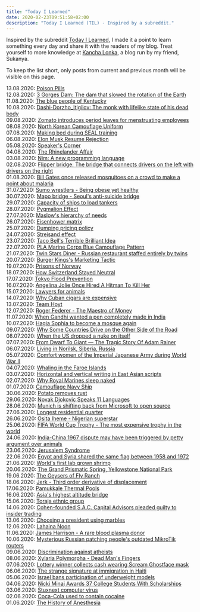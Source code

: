 ```yaml
---
title: "Today I Learned"
date: 2020-02-23T09:51:58+02:00
description: "Today I Learned (TIL) - Inspired by a subreddit."
---
```


Inspired by the subreddit [Today I Learned](https://www.reddit.com/r/todayilearned/), I made it a point to learn something every day and share it with the readers of my blog. Treat yourself to more knowledge at <a href="https://www.kanchalonka.com/til/" target="_blank">Kancha Lonka</a>, a blog run by my friend, Sukanya.

To keep the list short, only posts from current and previous month will be visible on this page.

13.08.2020: <a href = "https://www.investopedia.com/terms/p/poisonpill.asp" target = "_blank">Poison Pills</a><br>
12.08.2020: <a href = "https://qr.ae/pN2hTJ" target = "_blank">3 Gorges Dam: The dam that slowed the rotation of the Earth</a><br>
11.08.2020: <a href = "https://medium.com/history-of-yesterday/the-blue-people-of-kentucky-2c0fcfea4fd7" target = "_blank">The blue people of Kentucky</a><br>
10.08.2020: <a href = "https://en.wikipedia.org/wiki/Dashi-Dorzho_Itigilov" target = "_blank">Dashi-Dorzho_Itigilov: The monk with lifelike state of his dead body</a><br>
09.08.2020: <a href = "https://www.thenewsminute.com/article/zomato-introduces-period-leaves-menstruating-employees-130368?fbclid=IwAR1BqHfPt2hr-KbtRoYJccRJHAuv317_51HN8ozi60DMe0STQCcCwJ1BwYQ" target = "_blank">Zomato introduces period leaves for menstruating employees</a><br>
08.08.2020: <a href = "https://qr.ae/pN2X5E" target = "_blank">North Korean Camouflage Uniform</a><br>
07.08.2020: <a href = "https://qr.ae/pN2X5z" target = "_blank">Making bed during SEAL training</a><br>
06.08.2020: <a href = "https://www.linkedin.com/pulse/20140902001902-7207283-elon-musk-resume-rejection/" target = "_blank">Elon Musk Resume Rejection</a><br>
05.08.2020: <a href = "https://qr.ae/pNsBHC" target = "_blank">Speaker's Corner</a><br>
04.08.2020: <a href = "https://medium.com/history-of-yesterday/the-rhinelander-affair-a626eac582b8" target = "_blank">The Rhinelander Affair</a><br>
03.08.2020: <a href = "https://medium.com/better-programming/a-python-substitute-i-tried-out-the-best-programming-language-youve-never-heard-of-9e29cd1893c0" target = "_blank">Nim: A new programming language</a><br>
02.08.2020: <a href = "https://www.fastcompany.com/1660258/ingenious-flipper-bridge-melds-left-side-drivers-right-side-drivers" target = "_blank">Flipper bridge: The bridge that connects drivers on the left with drivers on the right</a><br>
01.08.2020: <a href = "https://www.cnbc.com/2017/11/28/bill-gates-released-swarming-mosquitoes-to-make-a-point-about-malaria.html" target = "_blank">Bill Gates once released mosquitoes on a crowd to make a point about malaria</a><br>
31.07.2020: <a href = "https://medium.com%2F@medium.com/@SylviaTaraPhD/by-any-standard-the-sumo-wrestler-would-be-considered-obese-596defe012a9" target = "_blank">Sumo wrestlers - Being obese yet healthy</a><br>
30.07.2020: <a href = "https://soranews24.com/2014/02/26/seoul-anti-suicide-initiative-backfires-deaths-increase-over-than-six-times/" target = "_blank">Mapo bridge - Seoul's anti-suicide bridge</a><br>
29.07.2020: <a href = "https://qr.ae/pNslax" target = "_blank">Capacity of ships to load tankers</a><br>
28.07.2020: <a href = "https://medium.com/be-unique/the-pygmalion-effect-explains-why-many-talents-are-ignored-66b9cf37d09" target = "_blank">Pygmalion Effect</a><br>
27.07.2020: <a href = "https://en.wikipedia.org/wiki/Maslow%27s_hierarchy_of_needs" target = "_blank">Maslow's hierarchy of needs</a><br>
26.07.2020: <a href = "https://www.eisenhower.me/eisenhower-matrix/" target = "_blank">Eisenhower matrix</a><br>
25.07.2020: <a href = "https://en.wikipedia.org/wiki/Dumping_(pricing_policy)" target = "_blank">Dumping pricing policy</a><br>
24.07.2020: <a href = "https://en.wikipedia.org/wiki/Streisand_effect" target = "_blank">Streisand effect</a><br>
23.07.2020: <a href = "https://medium.com/better-marketing/taco-bells-terrible-brilliant-idea-that-actually-worked-27045afbfcf3" target = "_blank">Taco Bell's Terrible Brilliant Idea</a><br>
22.07.2020: <a href = "https://qr.ae/pNsHMT" target = "_blank">PLA Marine Corps Blue Camouflage Pattern</a><br>
21.07.2020: <a href = "https://www.atlasobscura.com/places/twin-stars-diner" target = "_blank">Twin Stars Diner - Russian restaurant staffed entirely by twins</a><br>
20.07.2020: <a href = "https://qr.ae/pNs2q2" target = "_blank">Burger Kings's Marketing Tactic</a><br>
19.07.2020: <a href = "https://qr.ae/pNsKFd" target = "_blank">Prisons of Norway</a><br>
18.07.2020: <a href = "https://www.youtube.com/watch?v=YeAxxMZf1O4" target = "_blank">How Switzerland Stayed Neutral</a><br>
17.07.2020: <a href = "https://www.youtube.com/watch?v=Rp2l6nFIsZA" target = "_blank">Tokyo Flood Prevention</a><br>
16.07.2020: <a href = "https://www.iheart.com/content/2017-12-11-angelina-jolie-confesses-that-she-once-hired-a-hitman-to-kill-her/" target = "_blank">Angelina Jolie Once Hired A Hitman To Kill Her</a><br>
15.07.2020: <a href = "http://www.telegraph.co.uk/news/worldnews/europe/switzerland/7394698/Swiss-voters-reject-lawyers-for-animals-in-referendum.html" target = "_blank">Lawyers for animals</a><br>
14.07.2020: <a href = "https://www.youtube.com/watch?v=vA_j6rjsBec" target = "_blank">Why Cuban cigars are expensive</a><br>
13.07.2020: <a href = "https://en.wikipedia.org/wiki/Team_Hoyt" target = "_blank">Team Hoyt</a><br>
12.07.2020: <a href = "https://www.youtube.com/watch?v=WZFutg-aV8Y" target = "_blank">Roger Federer - The Maestro of Money</a><br>
11.07.2020: <a href = "https://qr.ae/pNK0j6" target = "_blank">When Gandhi wanted a pen completely made in India</a><br>
10.07.2020: <a href = "https://www.dw.com/en/hagia-sophia-conversion-mosque-museum/a-54129804" target = "_blank">Hagia Sophia to become a mosque again</a><br>
09.07.2020: <a href = "https://medium.com/knowledge-stew/why-some-countries-drive-on-the-other-side-of-the-road-c77cfced83b3" target = "_blank">Why Some Countries Drive on the Other Side of the Road</a><br>
08.07.2020: <a href = "https://medium.com/history-of-yesterday/when-the-us-dropped-a-nuke-on-itself-d526fc854ad9" target = "_blank">When the US dropped a nuke on itself</a><br>
07.07.2020: <a href = "https://allthatsinteresting.com/adam-rainer" target = "_blank">From Dwarf To Giant — The Tragic Story Of Adam Rainer</a><br>
06.07.2020: <a href = "https://qr.ae/pNKqOw" target = "_blank">Living in Norilsk, Siberia, Russia</a><br>
05.07.2020: <a href = "https://medium.com/lessons-from-history/the-disgusting-story-of-the-japanese-comfort-women-1b8d1d849878" target = "_blank">Comfort women of the Imperial Japanese Army during World War II</a><br>
04.07.2020: <a href = "https://qr.ae/pNKDP5" target = "_blank">Whaling in the Faroe Islands</a><br>
03.07.2020: <a href = "https://en.wikipedia.org/wiki/Horizontal_and_vertical_writing_in_East_Asian_scripts" target = "_blank">Horizontal and vertical writing in East Asian scripts</a><br>
02.07.2020: <a href = "https://www.wearethemighty.com/why-royal-marines-sleep-naked" target = "_blank">Why Royal Marines sleep naked</a><br>
01.07.2020: <a href = "https://qr.ae/pNKcDW" target = "_blank">Camouflage Navy Ship</a><br>
30.06.2020: <a href = "https://qr.ae/pNKcDg" target = "_blank">Potato removes rust</a><br>
29.06.2020: <a href = "https://www.youtube.com/watch?v=sUtQadqgxZo" target = "_blank">Novak Djokovic Speaks 11 Languages</a><br>
28.06.2020: <a href = "https://www.zdnet.com/article/linux-not-windows-why-munich-is-shifting-back-from-microsoft-to-open-source-again/" target = "_blank">Munich is shifting back from Microsoft to open source</a><br>
27.06.2020: <a href = "https://qr.ae/pNKUfX" target = "_blank">Longest residential quarter</a><br>
26.06.2020: <a href = "https://en.wikipedia.org/wiki/Osita_Iheme" target = "_blank">Osita Iheme - Nigerian superstar</a><br>
25.06.2020: <a href = "https://www.olympia.com.au/corporate/blog/expensive-trophies" target = "_blank">FIFA World Cup Trophy - The most expensive trophy in the world</a><br>
24.06.2020: <a href = "https://www.firstpost.com/india/holy-sheep-india-chinas-1967-dispute-may-have-been-triggered-by-petty-argument-over-animals-3777527.html" target = "_blank">India-China 1967 dispute may have been triggered by petty argument over animals</a><br>
23.06.2020: <a href = "https://en.wikipedia.org/wiki/Jerusalem_syndrome" target = "_blank">Jerusalem Syndrome</a><br>
22.06.2020: <a href = "https://www.sis.gov.eg/Story/8/Egypt-Flag?lang=en-us" target = "_blank">Egypt and Syria shared the same flag between 1958 and 1972</a><br>
21.06.2020: <a href = "https://www.youtube.com/watch?v=bOOgo8Kfc1w" target = "_blank">World's first lab grown shrimp</a><br>
20.06.2020: <a href = "https://www.youtube.com/watch?v=t5IDzsVTf-Q" target = "_blank">The Grand Prismatic Spring, Yellowstone National Park</a><br>
19.06.2020: <a href = "https://www.youtube.com/watch?v=3uIY1k0yfgA" target = "_blank">The Geysers of Fly Ranch</a><br>
18.06.2020: <a href = "http://wearcam.org/absement/Derivatives_of_displacement.htm" target = "_blank">Jerk - Third order derivative of displacement</a><br>
17.06.2020: <a href = "https://drifterplanet.com/pamukkale-turkey-travertine-thermal-pools-hierapolis/" target = "_blank">Pamukkale Thermal Pools</a><br>
16.06.2020: <a href = "https://timesofindia.indiatimes.com/travel/destinations/spiti-valley-is-home-to-asias-highest-bridge/as69342248.cms" target = "_blank">Asia's highest altitude bridge</a><br>
15.06.2020: <a href = "https://www.exotravel.com/blog/en/toraja-ethnic-people-indonesia/" target = "_blank">Toraja ethnic group</a><br>
14.06.2020: <a href = "https://en.wikipedia.org/wiki/Steven_A._Cohen" target = "_blank">Cohen-founded S.A.C. Capital Advisors pleaded guilty to insider trading</a><br>
13.06.2020: <a href = "https://www.bbc.com/news/av/world-africa-38164870/gambia-election-voters-use-marbles-to-choose-president" target = "_blank">Choosing a president using marbles</a><br>
12.06.2020: <a href = "https://en.wikipedia.org/wiki/Lahaina_Noon" target = "_blank">Lahaina Noon</a><br>
11.06.2020: <a href = "https://en.wikipedia.org/wiki/James_Harrison_(blood_donor)" target = "_blank">James Harrison - A rare blood plasma donor</a><br>
10.06.2020: <a href = "https://www.zdnet.com/article/a-mysterious-grey-hat-is-patching-peoples-outdated-mikrotik-routers/" target = "_blank">Mysterious Russian patching people's outdated MikroTik routers</a><br>
09.06.2020: <a href = "https://en.wikipedia.org/wiki/Discrimination_against_atheists" target = "_blank">Discrimination against atheists</a><br>
08.06.2020: <a href = "https://en.wikipedia.org/wiki/Xylaria_polymorpha" target = "_blank">Xylaria Polymorpha - Dead Man's Fingers</a><br>
07.06.2020: <a href = "https://consequenceofsound.net/2019/02/superlotto-winner-scream-mask/" target = "_blank">Lottery winner collects cash wearing Scream Ghostface mask</a><br>
06.06.2020: <a href = "https://qr.ae/pNKRdv" target = "_blank">The strange signature at immigration in Haiti</a><br>
05.06.2020: <a href = "https://www.bbc.com/news/world-middle-east-17450275#:~:text=The%20Israeli%20government%20has%20passed,make%20a%20model%20appear%20thinner" target = "_blank">Israel bans participation of underweight models</a><br>
04.06.2020: <a href = "https://www.billboard.com/articles/columns/hip-hop/8463821/nicki-minaj-awards-37-college-students-scholarship" target = "_blank">Nicki Minaj Awards 37 College Students With Scholarships</a><br>
03.06.2020: <a href = "https://en.wikipedia.org/wiki/Stuxnet" target = "_blank">Stuxnext computer virus</a><br>
02.06.2020: <a href = "https://www.technology.org/2019/03/15/coca-cola-does-not-contain-cocaine-anymore-but-there-still-is-a-connection-to-the-production-of-the-drug/" target = "_blank">Coca-Cola used to contain cocaine</a><br>
01.06.2020: <a href = "https://medium.com/history-of-yesterday/the-history-of-anesthesia-40b8478032bf" target = "_blank">The History of Anesthesia</a><br>
<!-- 
31.05.2020: <a href = "https://medium.com/history-of-yesterday/how-ibm-helped-hitlers-holocaust-c119709dabf6" target = "_blank">How IBM Helped Hitler’s Holocaust</a><br>
30.05.2020: <a href = "https://en.wikipedia.org/wiki/High_Altitude_Warfare_School" target = "_blank"></a><br>
29.05.2020: <a href = "https://qr.ae/pNy6bN" target = "_blank">Kode with Klossy</a><br> 
28.05.2020: <a href = "https://medium.com/history-of-yesterday/the-man-who-was-hanged-twice-b35d262949b7">Admiral Wilhelm Franz Canaris - The Man Who Was Hanged Twice</a><br>
27.05.2020: <a href = "https://en.wikipedia.org/wiki/The_Noid" target = "_blank">The Noid commercial for Domino's Pizza</a><br>
26.05.2020: <a href = "https://qr.ae/pNyVFQ" target = "_blank">Simo Häyhä - The Finnish Sniper</a><br>
25.05.2020: <a href = "https://medium.com/mind-cafe/a-3-minute-hack-for-focus-youve-probably-never-heard-of-40708b788a0f" target = "_blank">Binaural Beats</a><br>
24.05.2020: <a href = "https://www.youtube.com/watch?v=l117wfB0g3o" target = "_blank">The Turkish language that is whistled</a><br>
23.05.2020: <a href = "https://www.youtube.com/watch?v=aPb-slJH9Vs" target = "_blank">How pencils are made</a><br>
22.05.2020: <a href = "https://en.wikipedia.org/wiki/1996_Charkhi_Dadri_mid-air_collision" target = "_blank">The world's deadliest mid-air collision between Saudi Arabian Airlines and Kazakhstan Airlines</a><br>
21.05.2020: <a href = "https://qr.ae/pNyWKh" target = "_blank">Measles erases the memory of your immune system</a><br>
20.05.2020: <a href = "https://allthatsinteresting.com/kamel-abdel-rahman" target = "_blank">Man With Iron Rod Jammed Through His Head</a><br>
19.05.2020: <a href = "https://qr.ae/pNyWKi" target = "_blank">The man who survived 438 days in the Pacific ocean</a><br>
18.05.2020: <a href = "https://qr.ae/pNy5HH" target = "_blank">The Nigerean town with highest birth rate for twins</a><br>
17.05.2020: <a href = "http://www.whiteeagleaerospace.com/supersonic-nightmare/" target = "_blank">George F. Smith - The first man to survive ejection from an aircraft in supersonic flight</a><br>
16.05.2020: <a href = "https://www.facebook.com/logical.indian/videos/679927412796347/" target = "_blank">Plasma therapy for COVID-19</a><br> 
15.05.2020: <a href = "https://www.facebook.com/watch/?ref=saved&v=656772024913617" target = "_blank">A Socialist Video Game That Lets You Control a Revolution</a><br>
14.05.2020: <a href = "https://ideas.ted.com/why-does-running-give-you-a-high-heres-the-science/" target = "_blank">Why does running give you a high?</a><br>
13.05.2020: <a href = "https://qr.ae/pNyYdU" target = "_blank">Peggy Whitson</a><br>
12.05.2020: <a href = "https://www.quora.com/What-are-some-interesting-facts-about-sea-turtles/answer/Jerry-Joo-3?ch=10&share=c6ba881d&srid=O2FL" target = "_blank">Inside a sea turtle's mouth</a><br>
11.05.2020: <a href = "https://en.wikipedia.org/wiki/Straw_man" target = "_blank">Straw Man Fallacy</a><br>
10.05.2020: <a href = "https://en.wikipedia.org/wiki/Dutch_Water_Line" target = "_blank">Dutch Water Line - Holland's water-based defences</a><br>
09.05.2020: <a href = "https://en.wikipedia.org/wiki/Angus_Barbieri%27s_fast" target = "_blank">Angus Barbieri's fast of 382 days</a><br>
08.05.2020: <a href = "https://www.tweaktown.com/asktheexperts/103/since_intel_s_core_i7_is_cherry_picked_during_the_binning_process_does_that_make_them_better_than_the_core_i3_or_i5_for_general_performance_and_gaming/index.html" target = "_blank">Processor binning</a><br>
07.05.2020: <a href = "https://en.wikipedia.org/wiki/Markhor" target = "_blank">Markhor</a><br>
06.05.2020: <a href = "https://www.nytimes.com/2007/09/29/us/29missing.html" target = "_blank">Missing Woman Found Alive in Wrecked Car After 8 Days</a><br>
05.05.2020: <a href = "https://qr.ae/pNyTvu" target = "_blank">Natural beehives</a><br>
04.05.2020: <a href = "https://en.wikipedia.org/wiki/United_States_Navy_SEAL_selection_and_training" target = "_blank">United States Navy SEAL selection and training</a><br>
03.05.2020: <a href = "https://www.bbc.com/news/world-latin-america-45195188" target = "_blank">World's poorest ex-president Mujica turns down pension</a><br>
02.05.2020: <a href = "https://en.wikipedia.org/wiki/Cotton_ball_diet" target = "_blank">Cotton ball diet</a><br>
01.05.2020: <a href = "https://qr.ae/pNrEdY" target = "_blank">Mustard Gas</a><br>
30.04.2020: <a href = "https://en.wikipedia.org/wiki/White_torture" target = "_blank">White Torture</a><br>
29.04.2020: <a href = "https://edition.cnn.com/style/article/baikonur-buran-soviet-space-shuttle/index.html" target = "_blank">Abandoned USSR shuttles in Kazakhstan</a><br>
28.04.2020: <a href = "https://www.quora.com/Do-you-want-to-share-something/answer/Jay-Kamdar?ch=10&share=763bf936&srid=O2FL" target = "_blank">The Hope Experiment</a><br>
27.04.2020: <a href = "https://en.wikipedia.org/wiki/Roger_Bannister" target = "_blank">Roger Bannister - The first athelete to run a mile in under four minutes</a><br>
26.04.2020: <a href = "https://www.thebetterindia.com/117862/noor-inayat-khan-spy-princess-india-britain-france-world-war-two/?fbclid=IwAR1NBaB_zgc9nW6NgxapkGFiMHs71npEfyGfZfBj7y7YtdNrlmDiLcxUA80">Noor Inayat Khan - The Indian Spy Princess Who Died Fighting the Nazis</a><br>
25.04.2020: <a href = "https://medium.com/history-of-yesterday/the-soviet-anti-tank-dog-7f00425652eb" target = "_blank">The Soviet Anti-Tank Dog - How the Soviets used man’s best friend to combat the Wehrmacht</a><br>
24.04.2020: <a href = "https://en.wikipedia.org/wiki/Kamikaze" target = "_blank">Kamikaze - The Japanese suicide tactic</a><br>
23.04.2020: <a href = "https://medium.com/better-marketing/the-most-damaging-tweet-ever-abcf467b0158" target = "_blank">The controversial tweet on AIDS</a><br>
22.04.2020: <a href = "https://forge.medium.com/an-fbi-analysts-6-steps-for-predicting-people-s-behavior-21d486c33a46" target = "_blank">An FBI Analyst’s 6 Steps for Predicting People’s Behavior</a><br>
21.04.2020: <a href = "https://medium.com/history-of-yesterday/special-soviet-coca-cola-6b64f9db132d" target = "_blank">Special Soviet Coca Cola</a><br>
20.04.2020: <a href = "https://en.wikipedia.org/wiki/Eesti_Ekspress" target = "_blank">Eesti Ekspress</a><br>
19.04.2020: <a href = "https://www.mic.com/p/this-smart-toilet-can-identify-your-butthole-analyze-your-poop-for-diseases-22792633?fbclid=IwAR3ELojwYifdi-HmMMZXx_Su2YbMULwOXrC7kAd-Q3po5dpibTOy1xT-rXg" target = "_blank">Smart toilet that can identify butthole and analyze poop for diseases</a><br>
18.04.2020: <a href = "https://en.wikipedia.org/wiki/Phoenix_Jones" target = "_blank">Phoenix Jones - The Americal real life superhero</a><br>
17.04.2020: <a href = "https://en.wikipedia.org/wiki/Glasnost" target = "_blank">Glasnost</a><br>
16.04.2020: <a href = "https://www.quora.com/What-picture-looks-like-something-bad-is-happening-but-really-everything-is-cool/answer/Sean-Kernan?ch=10&share=a3cb5607&srid=O2FL" target = "_blank">Cow Tippers</a><br>
15.04.2020: <a href = "https://www.youtube.com/watch?v=dU8Ah1VC2Wg" target = "_blank">Cost of fuel for an aircraft</a><br>
14.04.2020: <a href = "https://www.youtube.com/watch?v=5Wq0yv73NpY" target = "_blank">Zimbabwe's Currency Crisis</a><br>
13.04.2020: <a href = "https://www.youtube.com/watch?v=SX1xmaKPb9o" target = "_blank">The Secret Infrastructure Beneath NYC</a><br>
12.04.2020: <a href = "https://en.wikipedia.org/wiki/Cyanosis" target = "_blank">Cyanosis</a><br>
11.04.2020: <a href = "https://www.bbc.com/future/article/20181211-what-its-like-to-work-in-the-biggest-building-in-the-world" target = "_blank">Boeing’s Everett Factory</a><br>
10.04.2020: <a href = "https://www.bbc.com/future/article/20190503-the-deepest-hole-we-have-ever-dug" target = "_blank">Kola Superdeep Borehole - The deepest manmade hole on Earth</a><br>
09.04.2020: <a href = "https://www.bbc.com/future/article/20170801-the-ghostly-radio-station-that-no-one-claims-to-run" target = "_blank">MDZhB - The ghostly radio station</a><br>
08.04.2020: <a href = "https://www.theguardian.com/world/2010/dec/03/jean-bedel-bokassa-posthumous-pardon" target = "_blank">Jean-Bédel Bokassa - The dictator accused of cannibalism and feeding his opponents to animals</a><br>
07.04.2020: <a href = "https://www.youtube.com/watch?v=EkRRo5DN9lI" target = "_blank">The Logistics of the International Space Station</a><br>
06.04.2020: <a href="https://www.blockworks.uk/the-uncensored-library" target="_blank">The Uncensored Library</a><br>
05.04.2020: <a href="https://en.wikipedia.org/wiki/Turritopsis_dohrnii" target="_blank">Immortal Jellyfish</a><br>
04.04.2020: <a href="https://www.telegraph.co.uk/finance/personalfinance/borrowing/creditcards/10231556/Man-who-created-own-credit-card-sues-bank-for-not-sticking-to-terms.html" target="_blank">Dmitry Argarkov - The man who sued bank for not sticking to his terms</a><br>
03.04.2020: <a href="https://en.wikipedia.org/wiki/Black_Death" target="_blank">Black Death - The most devastating pandemic recorded in human histor</a><br>
02.04.2020: <a href="https://www.youtube.com/watch?v=DqC3ieJJlFM" target="_blank">Pangolins: The Most Trafficked Mammal</a><br>
01.04.2020: <a href="https://en.wikipedia.org/wiki/P._K._Mahanandia" target="_blank">Pradyumna Kumar Mahanandia - The man who cycled from India to Sweden to meet his love</a><br>
31.03.2020: <a href="https://en.wikipedia.org/wiki/Emmanuel_Nwude" target="_blank">Emmanuel Nwude - The man who sold a fake airport</a><br>
30.03.2020: <a href="https://www.quora.com/What-is-something-that-most-people-dont-know/answer/Jeevanandham-7?ch=10&share=108bf06a&srid=O2FL" target="_blank">Identifying which tablets in India require a prescription</a><br>
29.03.2020: <a href="https://www.quora.com/How-can-you-be-a-hero-without-having-to-fight/answer/Khang-N-Che?ch=10&share=5b7827a3&srid=O2FL" target="_blank">Peter Wang - The boy who was posthumously admitted into the U.S. Military Academy</a><br>
28.03.2020: <a href="https://qz.com/798443/robin-williams-suffered-from-dementia-with-lewy-bodies-a-widely-under-diagnosed-condition/" target="_blank">DLB - Dementia with Lewy Bodies</a><br>
27.03.2020: <a href="https://en.wikipedia.org/wiki/Frank_%22Cannonball%22_Richards" target = "_blank">Frank "Cannonball" Richards - The man who took a cannonball shot</a><br>
26.03.2020: <a href="https://en.wikipedia.org/wiki/Christopher_Voss">Christopher Voss - American businessman, author, professor and a former FBI hostage negotiator</a><br>
25.03.2020: <a href="https://en.wikipedia.org/wiki/Elk_Cloner" target="_blank">Elk Cloner</a><br>
24.03.2020: <a href="https://www.youtube.com/watch?v=yqUFy-t4MlQ" target="_blank">How small pox was eradicated</a><br>
23.03.2020: <a href="https://www.youtube.com/watch?v=UMMwgvLmN-M" target="_blank">What we know about Ebola</a><br>
22.03.2020: <a href="https://en.wikipedia.org/wiki/Uruguayan_Air_Force_Flight_571" target="_blank">Uruguayan Air Force Flight 571 - The crash that turned people into cannibals</a><br>
21.03.2020: <a href="https://www.youtube.com/watch?v=jILgxeNBK_8">Nash Equilibrium</a><br>
20.03.2020: <a href="https://www.quora.com/Whats-the-most-unbelievable-thing-that-has-ever-happened-in-the-history-of-mankind-that-makes-it-difficult-to-grasp-the-reality-that-the-event-occurred/answer/Markee-Jackson?ch=10&share=bd152fe7&srid=O2FL" target="_blank">Guinness World Record for the highest fall without a parachute</a><br>
19.03.2020: <a href="https://www.youtube.com/watch?v=FPbZZ1qIozk" target="_blank">Svalbard</a><br>
18.03.2020: <a href="https://www.technologyreview.com/s/615375/what-is-herd-immunity-and-can-it-stop-the-coronavirus/?fbclid=IwAR0ksgYwlut8ljW65kNtVkpPzwDX7PwklRCXQ9oAxZRMuNNVmsj_0koUu8g" target="_blank">Herd Immunity</a><br>
17.03.2020: <a href="https://en.wikipedia.org/wiki/Antonov_An-225_Mriya" target="_blank">Antonov An-225 Mriya</a><br>
16.03.2020: <a href="https://www.bbc.com/reel/video/p0864g3p/the-secret-soviet-radar-hidden-in-chernobyl-s-shadow" target="_blank">The secret Soviet radar hidden in Chernobyl’s shadow</a><br>
15.03.2020: <a href="https://www.npr.org/sections/parallels/2013/07/20/195590639/the-spanish-aristocrat-who-works-for-north-korea?t=1584302358897">The only Westerner ever employed by North Korea</a><br>
14.03.2020: <a href="https://www.youtube.com/watch?v=IjiKUmfaZr4" target="_blank">Why do your knuckles pop?</a><br>
13.03.2020: <a href="https://www.youtube.com/watch?v=6OLVFa8YRfM" target="_blank">The Insane Logistics of Formula 1</a><br>
12.03.2020: <a href="https://www.youtube.com/watch?v=VdZd5zYTKAw" target="_blank">How the world's first metro system was built</a><br>
11.03.2020: <a href="https://www.youtube.com/watch?v=xTBkbseXfOQ" target="_blank">Rhythm 0 by Marina Abramović</a><br>
10.03.2020: <a href="https://www.quora.com/Is-there-any-animal-that-shows-no-fear-response/answer/Clanton-Sim?ch=10&share=106921c7&srid=O2FL" target="_blank">The Caucasian Shepherd aka Ovcharka</a><br>
09.03.2020: <a href="https://www.quora.com/What-are-some-interesting-facts-which-are-not-commonly-known/answer/Thomas-Chilton-1?ch=10&share=2dfe6cac&srid=O2FL" target="_blank">McDonald's Coke</a><br>
08.03.2020: <a href="https://en.wikipedia.org/wiki/Sarcosuchus" target="_blank">Sarcosuchus</a><br>
07.03.2020: <a href="https://www.youtube.com/watch?v=-WPOEXZNEgg" target="_blank">The Joy Of Giving : Narayanan Krishnan</a><br>
06.03.2020: <a href="https://medium.com/refinery29/kakeibo-the-japanese-art-of-saving-money-a1eb81e257fa" target="_blank">Kakeibo: The Japanese Art Of Saving Money</a><br>
05.03.2020: <a href="https://www.urbandictionary.com/define.php?term=Vaska" target="_blank">Vaska - A Swedish slang</a><br>
04.03.2020: <a href="https://www.boeing.com/commercial/aeromagazine/aero_05/textonly/fo01txt.html" target="_blank">Painting versus Polishing of Airplane Exterior Surfaces</a><br>
03.03.2020: <a href="https://www.quora.com/What-is-the-weirdest-island-in-the-world/answer/Marco-Antonio-Mu%C3%B1oz?ch=10&share=78614c18&srid=O2FL" target="_blank">Isla Madre de Dios</a><br>
02.03.2020: <a href="https://www.youtube.com/watch?v=Zbow21FKJS4" target="_blank">The extraordinary final test to become a Shaolin Master</a><br>
01.03.2020: <a href="https://www.quora.com/What-is-the-largest-land-animal-in-Antarctica/answer/Simon-Janevic?ch=10&share=e52bbb1f&srid=O2FL" target="_blank">Belgica Antarctica - The largest terrestial animal of Antarctica</a><br>
29.02.2020: <a href="https://www.unscrambled.sg/2019/11/20/netizens-suspect-that-viral-youtuber-kate-yup-has-been-abducted-and-is-in-possible-danger/" target="_blank">The Mystery Of Kate Yup</a><br>
28.02.2020: <a href="https://medium.com/history-of-yesterday/the-only-country-to-shoot-down-a-f-117-nighthawk-c32b0fc44970" target="_blank">The Only Country to Shoot Down an F-117 Nighthawk</a><br>
27.02.2020: <a href="https://www.roamingaroundtheworld.com/how-to-visit-devils-pool-victoria-falls/" target="_blank">Devil’s Pool Victoria Falls</a><br>
26.02.2020: BONUS - Eucalyptus can be used for treating sore throat<br>
26.02.2020: <a href="https://www.mirror.co.uk/news/world-news/russian-rambo-who-wiped-out-7912678" target="_blank">Aleksandr Prokhorenko - A brave soldier who called an airstrike on himself</a><br>
25.02.2020: BONUS - Ginger, cloves and honey mixed with boiled water is good for sore throat<br>
25.02.2020: <a href="https://www.inc.com/audacious-companies/burt-helm/beats.html" target="_blank">How Dr. Dre's Headphones Company Became a Billion-Dollar Business</a><br>
24.02.2020: <a href="https://en.wikipedia.org/wiki/MoSCoW_method" target="_blank">MoSCoW Method</a><br>
23.02.2020: <a href="https://www.youtube.com/watch?v=SUsqnD9-42g" target="_blank">How Embassies Work</a><br>
22.02.2020: <a href="https://www.myrecipes.com/extracrispy/nobody-has-eaten-the-dragons-breath-pepper-because-it-will-kill-you" target="_blank">Dragon's Breath Chili Pepper</a><br>
21.02.2020: <a href="https://grist.org/article/meet-the-lake-so-polluted-that-spending-an-hour-there-would-kill-you/" target="_blank">Lake Karachay - The most polluted place on our planet</a><br>
20.02.2020: <a href="https://www.quora.com/Has-there-ever-been-a-good-dictator-at-any-point-in-history-If-so-which-ones-were-good/answers/19344858?ch=10&share=5b555f62&srid=O2FL" target="_blank">Thomas Sankara</a><br>
19.02.2020: <a href="https://www.youtube.com/watch?v=wdU1WTBJMl0" target="_blank">How airports make money</a><br>
18.02.2020: <a href="http://www.bbc.com/travel/gallery/20180129-welcome-to-monowi-nebraska-population-1" target="_blank">Monowi - A place with a population of 1</a><br>
17.02.2020: <a href="https://www.quora.com/What-are-the-most-unusual-and-non-violent-ways-that-a-military-battle-has-been-won/answer/Sean-Kernan?ch=10&share=cd453a0d&srid=O2FL" target="_blank">Non-Violent Way to Win a Military Battle</a><br>
16.02.2020: <a href="https://www.colgate.com/en-us/oral-health/cosmetic-dentistry/teeth-whitening/how-do-i-know-what-shade-my-teeth-are" target="_blank">Tooth Shade Scale</a><br>
15.02.2020: <a href="https://aviation.stackexchange.com/questions/17504/why-dont-airliners-use-in-air-refueling-systems" target="_blank">Disadvantages of Mid-Air Refueling</a><br>
14.02.2020: <a href="https://en.wikipedia.org/wiki/Foreign_accent_syndrome" target="_blank">Foreign Accent Syndrome</a>
Test different style git commits
-->